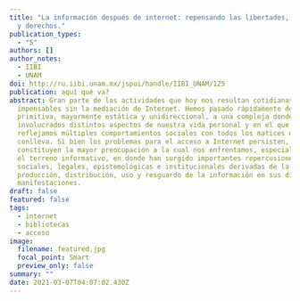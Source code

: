 ```yaml
---
title: "La información después de internet: repensando las libertades, amenazas
  y derechos."
publication_types:
  - "5"
authors: []
author_notes:
  - IIBI
  - UNAM
doi: http://ru.iibi.unam.mx/jspui/handle/IIBI_UNAM/125
publication: aquí qué va?
abstract: Gran parte de las actividades que hoy nos resultan cotidianas serían
  impensables sin la mediación de Internet. Hemos pasado rápidamente de una red
  primitiva, mayormente estática y unidireccional, a una compleja donde están
  involucrados distintos aspectos de nuestra vida personal y en el que
  reflejamos múltiples comportamientos sociales con todos los matices que esto
  conlleva. Si bien los problemas para el acceso a Internet persisten, ya no
  constituyen la mayor preocupación a la cual nos enfrentamos, especialmente en
  el terreno informativo, en donde han surgido importantes repercusiones
  sociales, legales, epistemológicas e institucionales derivadas de la
  producción, distribución, uso y resguardo de la información en sus distintas
  manifestaciones.
draft: false
featured: false
tags:
  - internet
  - bibliotecas
  - acceso
image:
  filename: featured.jpg
  focal_point: Smart
  preview_only: false
summary: ""
date: 2021-03-07T04:07:02.430Z
---
```

